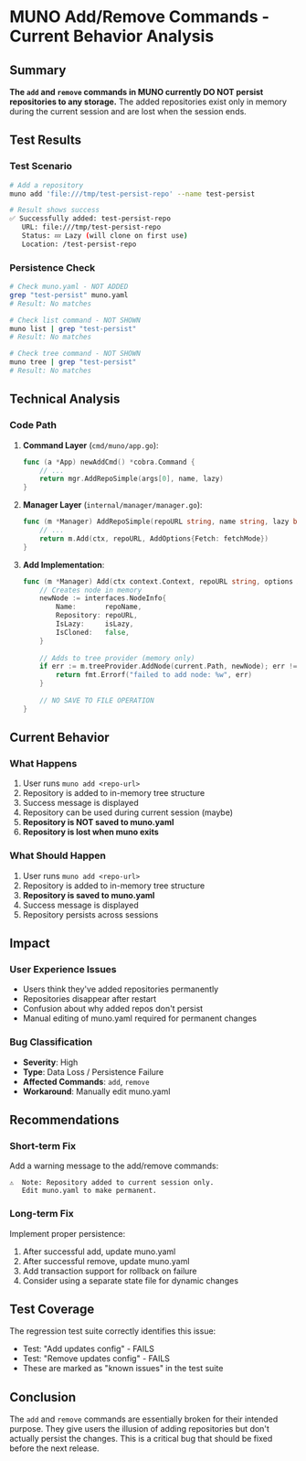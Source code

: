 # MUNO Add/Remove Commands - Current Behavior Analysis

## Summary
**The `add` and `remove` commands in MUNO currently DO NOT persist repositories to any storage.** The added repositories exist only in memory during the current session and are lost when the session ends.

## Test Results

### Test Scenario
```bash
# Add a repository
muno add 'file:///tmp/test-persist-repo' --name test-persist

# Result shows success
✅ Successfully added: test-persist-repo
   URL: file:///tmp/test-persist-repo
   Status: 💤 Lazy (will clone on first use)
   Location: /test-persist-repo
```

### Persistence Check
```bash
# Check muno.yaml - NOT ADDED
grep "test-persist" muno.yaml
# Result: No matches

# Check list command - NOT SHOWN
muno list | grep "test-persist"
# Result: No matches

# Check tree command - NOT SHOWN
muno tree | grep "test-persist"
# Result: No matches
```

## Technical Analysis

### Code Path
1. **Command Layer** (`cmd/muno/app.go`):
   ```go
   func (a *App) newAddCmd() *cobra.Command {
       // ...
       return mgr.AddRepoSimple(args[0], name, lazy)
   }
   ```

2. **Manager Layer** (`internal/manager/manager.go`):
   ```go
   func (m *Manager) AddRepoSimple(repoURL string, name string, lazy bool) error {
       // ...
       return m.Add(ctx, repoURL, AddOptions{Fetch: fetchMode})
   }
   ```

3. **Add Implementation**:
   ```go
   func (m *Manager) Add(ctx context.Context, repoURL string, options AddOptions) error {
       // Creates node in memory
       newNode := interfaces.NodeInfo{
           Name:       repoName,
           Repository: repoURL,
           IsLazy:     isLazy,
           IsCloned:   false,
       }
       
       // Adds to tree provider (memory only)
       if err := m.treeProvider.AddNode(current.Path, newNode); err != nil {
           return fmt.Errorf("failed to add node: %w", err)
       }
       
       // NO SAVE TO FILE OPERATION
   }
   ```

## Current Behavior

### What Happens
1. User runs `muno add <repo-url>`
2. Repository is added to in-memory tree structure
3. Success message is displayed
4. Repository can be used during current session (maybe)
5. **Repository is NOT saved to muno.yaml**
6. **Repository is lost when muno exits**

### What Should Happen
1. User runs `muno add <repo-url>`
2. Repository is added to in-memory tree structure
3. **Repository is saved to muno.yaml**
4. Success message is displayed
5. Repository persists across sessions

## Impact

### User Experience Issues
- Users think they've added repositories permanently
- Repositories disappear after restart
- Confusion about why added repos don't persist
- Manual editing of muno.yaml required for permanent changes

### Bug Classification
- **Severity**: High
- **Type**: Data Loss / Persistence Failure
- **Affected Commands**: `add`, `remove`
- **Workaround**: Manually edit muno.yaml

## Recommendations

### Short-term Fix
Add a warning message to the add/remove commands:
```
⚠️  Note: Repository added to current session only. 
   Edit muno.yaml to make permanent.
```

### Long-term Fix
Implement proper persistence:
1. After successful add, update muno.yaml
2. After successful remove, update muno.yaml
3. Add transaction support for rollback on failure
4. Consider using a separate state file for dynamic changes

## Test Coverage
The regression test suite correctly identifies this issue:
- Test: "Add updates config" - FAILS
- Test: "Remove updates config" - FAILS
- These are marked as "known issues" in the test suite

## Conclusion
The `add` and `remove` commands are essentially broken for their intended purpose. They give users the illusion of adding repositories but don't actually persist the changes. This is a critical bug that should be fixed before the next release.